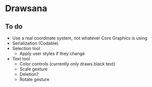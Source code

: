 #  Drawsana

## To do

* Use a real coordinate system, not whatever Core Graphics is using
* Serialization (Codable)
* Selection tool
  * Apply user styles if they change
* Text tool
  * Color controls (currently only draws black text)
  * Scale gesture
  * Deletion?
  * Rotate gesture
